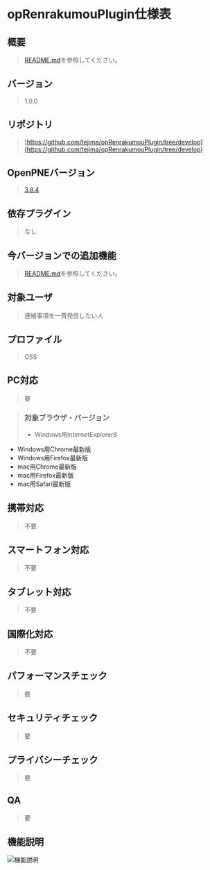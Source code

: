 # opRenrakumouPlugin仕様表

## 概要
>[README.md](https://github.com/tejima/opRenrakumouPlugin/blob/develop/README.md)を参照してください。

## バージョン
>1.0.0

## リポジトリ
>[https://github.com/tejima/opRenrakumouPlugin/tree/develop](https://github.com/tejima/opRenrakumouPlugin/tree/develop)

## OpenPNEバージョン
>[3.8.4](https://github.com/openpne/OpenPNE3/tree/OpenPNE-3.8.4)

## 依存プラグイン
>なし

## 今バージョンでの追加機能
>[README.md](https://github.com/tejima/opRenrakumouPlugin/blob/develop/README.md)を参照してください。

## 対象ユーザ
>連絡事項を一斉発信したい人

## プロファイル
>OSS

## PC対応
>要

>### 対象ブラウザ・バージョン
>* Windows用InternetExplorer8
* Windows用Chrome最新版
* Windows用Firefox最新版
* mac用Chrome最新版
* mac用Firefox最新版
* mac用Safari最新版

## 携帯対応
>不要

## スマートフォン対応
>不要

## タブレット対応
>不要

## 国際化対応
>不要

## パフォーマンスチェック
>要

## セキュリティチェック
>要

## プライバシーチェック
>要

## QA
>要

## 機能説明
![機能説明](http://min.us/lxdtaJpFaEDO6)